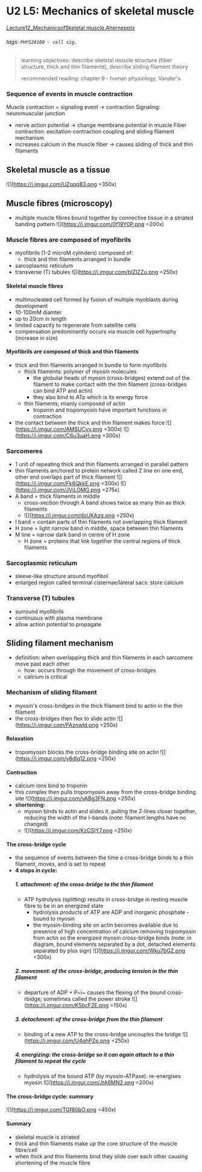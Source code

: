 # U2 L5: Mechanics of skeletal muscle 
[Lecture12_MechanicsofSkeletal muscle.Ahernepptx](https://brightspace.ucd.ie/d2l/le/content/157606/viewContent/1651397/View)
###### tags: `PHYS20100 - cell sig.`

> learning objectives: describe skeletal muscle structure (fiber structure, thick and thin filaments), describe sliding filament theory
> 
> recommended reading: chapter 9 - human physiology, Vander's

### Sequence of events in muscle contraction
Muscle contraction = signaling event → contraction 
Signaling: neuromuscular junction
- nerve action potential → change membrane potential in muscle 
Fiber contraction: excitation-contraction coupling and sliding filament mechanism
- increases calcium in the muscle fiber → causes sliding of thick and thin filaments

## Skeletal muscle as a tissue
![](https://i.imgur.com/UZqqq83.png =350x)

## Muscle fibres (microscopy)
- multiple muscle fibres bound together by connective tissue in a striated banding pattern
![](https://i.imgur.com/0f19Y0P.png =200x)

### Muscle fibres are composed of myofibrils
- myofibrils (1-2 microM cylinders) composed of:
    - thick and thin filaments arranged in bundle
- sarcoplasmic reticulum
- transverse (T) tubules
![](https://i.imgur.com/bIZIZZu.png =250x)

#### Skeletal muscle fibres
- multinucleated cell formed by fusion of multiple myoblasts during development
- 10-100mM diamter
- up to 20cm in length
- limited capacity to regenerate from satellite cells
- compensation predominantly occurs via muscle cell hypertrophy (increase in size)

#### Myofibrils are composed of thick and thin filaments
- thick and thin filaments arranged in bundle to form myofibrils
    - thick filaments: polymer of myosin molecules
        - the globular heads of myosin (cross-bridges) extend out of the filament to make contact with the thin filament (cross-bridges can bind ATP and actin)
        - they also bind to ATp which is its energy force
    - thin filaments; mianly composed of actin
        - troponin and tropomyosin have important functions in contraction
- the contact between the thick and thin filament makes force
![](https://i.imgur.com/AMSUCvv.png =300x)
![](https://i.imgur.com/C6u3uaH.png =300x)

### Sarcomeres
- 1 unit of repeating thick and thin filaments arranged in parallel pattern
- thin filaments anchored to protein network called Z line on one end, other end overlaps part of thick filament
![](https://i.imgur.com/Fk6QkkE.png =300x) ![](https://i.imgur.com/JVjLOMG.png =275x)
- A band = thick filaments in middle
    - cross-section through A band shows twice as many thin as thick filaments
    - ![](https://i.imgur.com/dsUKAzg.png =250x)
- I band = contain parts of thin filaments not overlapping thick filament
- H zone = light narrow band in middle, space between thin filaments
- M line = narrow dark band in centre of H zone
    - H zone = proteins that link together the central regions of thick filaments

### Sarcoplasmic reticulum
- sleeve-like structure around myofibril
- enlarged region called terminal cisternae/lateral sacs: store calcium

### Transverse (T) tubules
- surround myofibrils
- continuous with plasma membrane
- allow action potential to propagate

## Sliding filament mechanism
- definition: when overlapping thick and thin filaments in each sarcomere move past each other
    - how: occurs through the movement of cross-bridges
    - calcium is critical

### Mechanism of sliding filament
- myosin's cross-bridges in the thick filament bind to actin in the thin filament
- the cross-bridges then flex to slide actin
![](https://i.imgur.com/FAznwld.png =250x)

#### Relaxation
- tropomyosin blocks the cross-bridge binding site on actin
![](https://i.imgur.com/y8dlq12.png =250x)

#### Contraction
- calcium ions bind to troponin
- this complex then pulls tropomyosin away from the cross-bridge binding site
![](https://i.imgur.com/vABg3FN.png =250x)
- **shortening:**
    - myosin binds to actin and slides it, pulling the Z-lines closer together, reducing the width of the I-bands (note: filament lengths have no changed)
    - ![](https://i.imgur.com/KzCSIY7.png =250x)
    
#### The cross-bridge cycle
- the sequence of events between the time a cross-bridge binds to a thin filament, moves, and is set to repeat
- **4 steps in cycle:**
    ##### 1. attachment: of the cross-bridge to the thin filament
    - ATP hydrolysis (splitting) results in cross-bridge in resting muscle fibre to be in an energized state
        - hydrolysis products of ATP are ADP and inorganic phosphate - bound to myosin 
        - the myosin-binding site on actin becomes available due to presence of high concentration of calcium removing tropomyosin from actin so the energized myosin cross-bridge binds (note: in diagram, bound elements separated by a dot, detached elements separated by plus sign)
        ![](https://i.imgur.com/Wku7bGZ.png =300x)
    ##### 2. movement: of the cross-bridge, producing tension in the thin filament
    - departure of ADP + P~i~ causes the flexing of the bound cross-rbidge; sometimes called the power stroke
    ![](https://i.imgur.com/K5bcF2E.png =150x)
    ##### 3. detachment: of the cross-bridge from the thin filament
    - binding of a new ATP to the cross-bridge uncouples the bridge
    ![](https://i.imgur.com/U4qhPZp.png =250x)
    ##### 4. energizing: the cross-bridge so it can again attach to a thin filament to repeat the cycle
    - hydrolysis of the bound ATP (by myosin-ATPase): re-energises myosin
    ![](https://i.imgur.com/JtA6MN2.png =200x)
    
#### The cross-bridge cycle: summary
![](https://i.imgur.com/TGf80bO.png =450x)

#### Summary
- skeletal muscle is striated
- thick and thin filaments make up the core structure of the muscle fibre/cell
- when thick and thin filaments bind they slide over each other causing shortening of the muscle fibre

